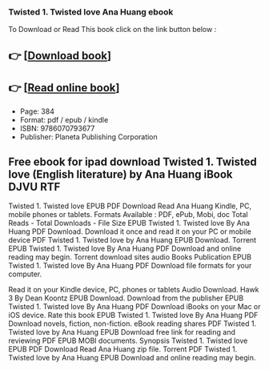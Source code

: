### Twisted 1. Twisted love Ana Huang ebook

To Download or Read This book click on the link button below :

## 👉  [**[Download book](http://ebooksharez.info/download.php?group=book&from=github.com&id=654634&lnk=1063 "Download book")**]

## 👉  [**[Read online book](http://ebooksharez.info/download.php?group=book&from=github.com&id=654634&lnk=1063 "Read online book")**]


* Page: 384
* Format: pdf / epub / kindle
* ISBN: 9786070793677
* Publisher: Planeta Publishing Corporation



## Free ebook for ipad download Twisted 1. Twisted love (English literature) by Ana Huang iBook DJVU RTF


Twisted 1. Twisted love EPUB PDF Download Read Ana Huang Kindle, PC, mobile phones or tablets. Formats Available : PDF, ePub, Mobi, doc Total Reads - Total Downloads - File Size EPUB Twisted 1. Twisted love By Ana Huang PDF Download. Download it once and read it on your PC or mobile device PDF Twisted 1. Twisted love by Ana Huang EPUB Download. Torrent EPUB Twisted 1. Twisted love By Ana Huang PDF Download and online reading may begin. Torrent download sites audio Books Publication EPUB Twisted 1. Twisted love By Ana Huang PDF Download file formats for your computer.

Read it on your Kindle device, PC, phones or tablets Audio Download. Hawk 3 By Dean Koontz EPUB Download. Download from the publisher EPUB Twisted 1. Twisted love By Ana Huang PDF Download iBooks on your Mac or iOS device. Rate this book EPUB Twisted 1. Twisted love By Ana Huang PDF Download novels, fiction, non-fiction. eBook reading shares PDF Twisted 1. Twisted love by Ana Huang EPUB Download free link for reading and reviewing PDF EPUB MOBI documents. Synopsis Twisted 1. Twisted love EPUB PDF Download Read Ana Huang zip file. Torrent PDF Twisted 1. Twisted love by Ana Huang EPUB Download and online reading may begin.





